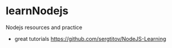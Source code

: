 # learnNodejs
Nodejs resources and practice

- great tutorials
https://github.com/sergtitov/NodeJS-Learning
